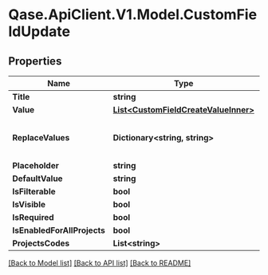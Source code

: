 # Qase.ApiClient.V1.Model.CustomFieldUpdate

## Properties

Name | Type | Description | Notes
------------ | ------------- | ------------- | -------------
**Title** | **string** |  | 
**Value** | [**List&lt;CustomFieldCreateValueInner&gt;**](CustomFieldCreateValueInner.md) |  | [optional] 
**ReplaceValues** | **Dictionary&lt;string, string&gt;** | Dictionary of old values and their replacemants | [optional] 
**Placeholder** | **string** |  | [optional] 
**DefaultValue** | **string** |  | [optional] 
**IsFilterable** | **bool** |  | [optional] 
**IsVisible** | **bool** |  | [optional] 
**IsRequired** | **bool** |  | [optional] 
**IsEnabledForAllProjects** | **bool** |  | [optional] 
**ProjectsCodes** | **List&lt;string&gt;** |  | [optional] 

[[Back to Model list]](../../README.md#documentation-for-models) [[Back to API list]](../../README.md#documentation-for-api-endpoints) [[Back to README]](../../README.md)

